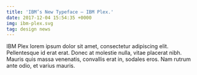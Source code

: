 ```yaml
---
title: 'IBM’s New Typeface – IBM Plex.'
date: 2017-12-04 15:54:35 +0000
img: ibm-plex.svg
tag: design news
---
```


IBM Plex lorem ipsum dolor sit amet, consectetur adipiscing elit. Pellentesque id erat erat. Donec at molestie nulla, vitae placerat nibh. Mauris quis massa venenatis, convallis erat in, sodales eros. Nam rutrum ante odio, et varius mauris.
